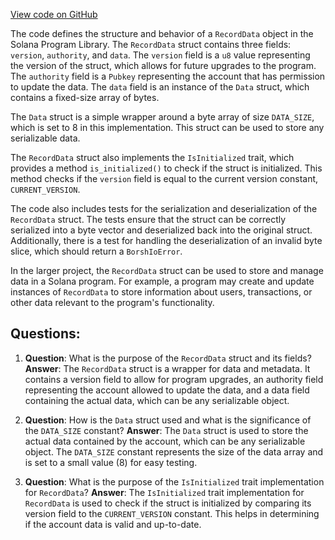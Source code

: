 [View code on GitHub](https://github.com/solana-labs/solana-program-library/record/program/src/state.rs)

The code defines the structure and behavior of a `RecordData` object in the Solana Program Library. The `RecordData` struct contains three fields: `version`, `authority`, and `data`. The `version` field is a `u8` value representing the version of the struct, which allows for future upgrades to the program. The `authority` field is a `Pubkey` representing the account that has permission to update the data. The `data` field is an instance of the `Data` struct, which contains a fixed-size array of bytes.

The `Data` struct is a simple wrapper around a byte array of size `DATA_SIZE`, which is set to 8 in this implementation. This struct can be used to store any serializable data.

The `RecordData` struct also implements the `IsInitialized` trait, which provides a method `is_initialized()` to check if the struct is initialized. This method checks if the `version` field is equal to the current version constant, `CURRENT_VERSION`.

The code also includes tests for the serialization and deserialization of the `RecordData` struct. The tests ensure that the struct can be correctly serialized into a byte vector and deserialized back into the original struct. Additionally, there is a test for handling the deserialization of an invalid byte slice, which should return a `BorshIoError`.

In the larger project, the `RecordData` struct can be used to store and manage data in a Solana program. For example, a program may create and update instances of `RecordData` to store information about users, transactions, or other data relevant to the program's functionality.
## Questions: 
 1. **Question**: What is the purpose of the `RecordData` struct and its fields?
   **Answer**: The `RecordData` struct is a wrapper for data and metadata. It contains a version field to allow for program upgrades, an authority field representing the account allowed to update the data, and a data field containing the actual data, which can be any serializable object.

2. **Question**: How is the `Data` struct used and what is the significance of the `DATA_SIZE` constant?
   **Answer**: The `Data` struct is used to store the actual data contained by the account, which can be any serializable object. The `DATA_SIZE` constant represents the size of the data array and is set to a small value (8) for easy testing.

3. **Question**: What is the purpose of the `IsInitialized` trait implementation for `RecordData`?
   **Answer**: The `IsInitialized` trait implementation for `RecordData` is used to check if the struct is initialized by comparing its version field to the `CURRENT_VERSION` constant. This helps in determining if the account data is valid and up-to-date.
